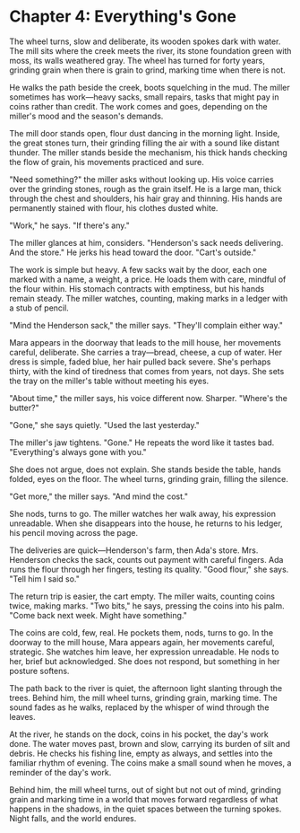 # Chapter 4: Everything's Gone

The wheel turns, slow and deliberate, its wooden spokes dark with water. The mill sits where the creek meets the river, its stone foundation green with moss, its walls weathered gray. The wheel has turned for forty years, grinding grain when there is grain to grind, marking time when there is not.

He walks the path beside the creek, boots squelching in the mud. The miller sometimes has work—heavy sacks, small repairs, tasks that might pay in coins rather than credit. The work comes and goes, depending on the miller's mood and the season's demands.

The mill door stands open, flour dust dancing in the morning light. Inside, the great stones turn, their grinding filling the air with a sound like distant thunder. The miller stands beside the mechanism, his thick hands checking the flow of grain, his movements practiced and sure.

"Need something?" the miller asks without looking up. His voice carries over the grinding stones, rough as the grain itself. He is a large man, thick through the chest and shoulders, his hair gray and thinning. His hands are permanently stained with flour, his clothes dusted white.

"Work," he says. "If there's any."

The miller glances at him, considers. "Henderson's sack needs delivering. And the store." He jerks his head toward the door. "Cart's outside."

The work is simple but heavy. A few sacks wait by the door, each one marked with a name, a weight, a price. He loads them with care, mindful of the flour within. His stomach contracts with emptiness, but his hands remain steady. The miller watches, counting, making marks in a ledger with a stub of pencil.

"Mind the Henderson sack," the miller says. "They'll complain either way."

Mara appears in the doorway that leads to the mill house, her movements careful, deliberate. She carries a tray—bread, cheese, a cup of water. Her dress is simple, faded blue, her hair pulled back severe. She's perhaps thirty, with the kind of tiredness that comes from years, not days. She sets the tray on the miller's table without meeting his eyes.

"About time," the miller says, his voice different now. Sharper. "Where's the butter?"

"Gone," she says quietly. "Used the last yesterday."

The miller's jaw tightens. "Gone." He repeats the word like it tastes bad. "Everything's always gone with you."

She does not argue, does not explain. She stands beside the table, hands folded, eyes on the floor. The wheel turns, grinding grain, filling the silence.

"Get more," the miller says. "And mind the cost."

She nods, turns to go. The miller watches her walk away, his expression unreadable. When she disappears into the house, he returns to his ledger, his pencil moving across the page.

The deliveries are quick—Henderson's farm, then Ada's store. Mrs. Henderson checks the sack, counts out payment with careful fingers. Ada runs the flour through her fingers, testing its quality. "Good flour," she says. "Tell him I said so."

The return trip is easier, the cart empty. The miller waits, counting coins twice, making marks. "Two bits," he says, pressing the coins into his palm. "Come back next week. Might have something."

The coins are cold, few, real. He pockets them, nods, turns to go. In the doorway to the mill house, Mara appears again, her movements careful, strategic. She watches him leave, her expression unreadable. He nods to her, brief but acknowledged. She does not respond, but something in her posture softens.

The path back to the river is quiet, the afternoon light slanting through the trees. Behind him, the mill wheel turns, grinding grain, marking time. The sound fades as he walks, replaced by the whisper of wind through the leaves.

At the river, he stands on the dock, coins in his pocket, the day's work done. The water moves past, brown and slow, carrying its burden of silt and debris. He checks his fishing line, empty as always, and settles into the familiar rhythm of evening. The coins make a small sound when he moves, a reminder of the day's work.

Behind him, the mill wheel turns, out of sight but not out of mind, grinding grain and marking time in a world that moves forward regardless of what happens in the shadows, in the quiet spaces between the turning spokes. Night falls, and the world endures. 